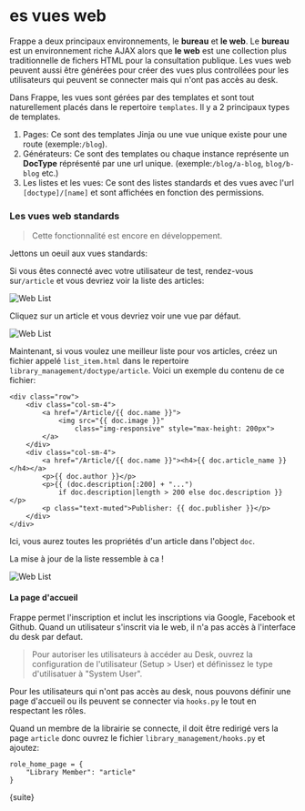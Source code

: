 # es vues web

Frappe a deux principaux environnements, le **bureau** et **le web**. Le **bureau** est un environnement riche AJAX alors
que **le web** est une collection plus traditionnelle de fichers HTML pour la consultation publique. Les vues web peuvent
aussi être générées pour créer des vues plus controllées pour les utilisateurs qui peuvent se connecter mais qui n'ont pas
accès au desk.

Dans Frappe, les vues sont gérées par des templates et sont tout naturellement placés dans le repertoire `templates`. Il 
y a 2 principaux types de templates.

1. Pages: Ce sont des templates Jinja ou une vue unique existe pour une route (exemple:`/blog`).
2. Générateurs: Ce sont des templates ou chaque instance représente un **DocType** réprésenté par une url unique. (exemple:`/blog/a-blog`, `blog/b-blog` etc.)
3. Les listes et les vues: Ce sont des listes standards et des vues avec l'url `[doctype]/[name]` et sont affichées en fonction des permissions.

### Les vues web standards

> Cette fonctionnalité est encore en développement.

Jettons un oeuil aux vues standards:

Si vous êtes connecté avec votre utilisateur de test, rendez-vous sur`/article` et vous devriez voir la liste des articles:

![Web List]({{docs_base_url}}/assets/img/guide/26-web-list.png)

Cliquez sur un article et vous devriez voir une vue par défaut.

![Web List]({{docs_base_url}}/assets/img/guide/26-web-view.png)

Maintenant, si vous voulez une meilleur liste pour vos articles, créez un fichier appelé `list_item.html` dans le 
repertoire `library_management/doctype/article`. Voici un exemple du contenu de ce fichier:

	<div class="row">
		<div class="col-sm-4">
			<a href="/Article/{{ doc.name }}">
				<img src="{{ doc.image }}"
					class="img-responsive" style="max-height: 200px">
			</a>
		</div>
		<div class="col-sm-4">
			<a href="/Article/{{ doc.name }}"><h4>{{ doc.article_name }}</h4></a>
			<p>{{ doc.author }}</p>
			<p>{{ (doc.description[:200] + "...")
				if doc.description|length > 200 else doc.description }}</p>
			<p class="text-muted">Publisher: {{ doc.publisher }}</p>
		</div>
	</div>


Ici, vous aurez toutes les propriétés d'un article dans l'object `doc`.

La mise à jour de la liste ressemble à ca !

![Web List]({{docs_base_url}}/assets/img/guide/27-web-view-list.png)

#### La page d'accueil

Frappe permet l'inscription et inclut les inscriptions via Google, Facebook et Github. Quand un utilisateur s'inscrit via
le web, il n'a pas accès à l'interface du desk par defaut.

> Pour autoriser les utilisateurs à accéder au Desk, ouvrez la configuration de l'utilisateur (Setup > User) et définissez
 le type d'utilisatuer à "System User".

Pour les utilisateurs qui n'ont pas accès au desk, nous pouvons définir une page d'accueil ou ils peuvent se connecter via
`hooks.py` le tout en respectant les rôles.

Quand un membre de la librairie se connecte, il doit être redirigé vers la page `article` donc ouvrez le fichier `library_management/hooks.py` et ajoutez:

	role_home_page = {
		"Library Member": "article"
	}

{suite}
